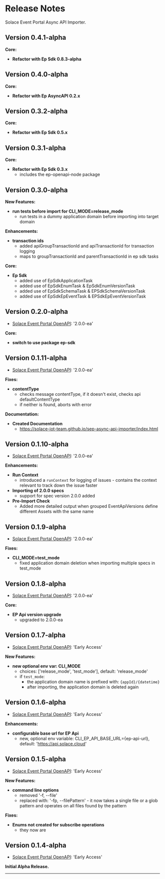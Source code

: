 # Release Notes

Solace Event Portal Async API Importer.

## Version 0.4.1-alpha

**Core:**
- **Refactor with Ep Sdk 0.8.3-alpha**

## Version 0.4.0-alpha

**Core:**
- **Refactor with Ep AsyncAPI 0.2.x**

## Version 0.3.2-alpha

**Core:**
- **Refactor with Ep Sdk 0.5.x**

## Version 0.3.1-alpha

**Core:**
- **Refactor with Ep Sdk 0.3.x**
  - includes the ep-openapi-node package


## Version 0.3.0-alpha

**New Features:**
- **run tests before import for CLI_MODE=release_mode**
  - run tests in a dummy application domain before importing into target domain

**Enhancements:**
- **transaction ids**
  - added apiGroupTransactionId and apiTransactionId for transaction logging
  - maps to groupTransactionId and parentTransactionId in ep sdk tasks

**Core:**
- **Ep Sdk**
  - added use of EpSdkApplicationTask
  - added use of EpSdkEnumTask & EpSdkEnumVersionTask
  - added use of EpSdkSchemaTask & EPSdkSchemaVersionTask
  - added use of EpSdkEpEventTask & EPSdkEpEventVersionTask


## Version 0.2.0-alpha
  * [Solace Event Portal OpenAPI](https://github.com/solace-iot-team/sep-async-api-importer/blob/main/resources/sep-openapi-spec.2.0.0-ea.json): '2.0.0-ea'

**Core:**
- **switch to use package ep-sdk**

## Version 0.1.11-alpha
  * [Solace Event Portal OpenAPI](https://github.com/solace-iot-team/sep-async-api-importer/blob/main/resources/sep-openapi-spec.2.0.0-ea.json): '2.0.0-ea'

**Fixes:**
- **contentType**
  - checks message contentType, if it doesn't exist, checks api defaultContentType
  - if neither is found, aborts with error

**Documentation:**
- **Created Documentation**
  - https://solace-iot-team.github.io/sep-async-api-importer/index.html


## Version 0.1.10-alpha
  * [Solace Event Portal OpenAPI](https://github.com/solace-iot-team/sep-async-api-importer/blob/main/resources/sep-openapi-spec.2.0.0-ea.json): '2.0.0-ea'

**Enhancements:**
- **Run Context**
  - introduced a `runContext` for logging of issues - contains the context relevant to track down the issue faster
- **Importing of 2.0.0 specs**
  - support for spec version 2.0.0 added
- **Pre-Import Check**
  - Added more detailed output when grouped EventApiVersions define different Assets with the same name


## Version 0.1.9-alpha
  * [Solace Event Portal OpenAPI](https://github.com/solace-iot-team/sep-async-api-importer/blob/main/resources/sep-openapi-spec.2.0.0-ea.json): '2.0.0-ea'

**Fixes:**
- **CLI_MODE=test_mode**
  - fixed application domain deletion when importing multiple specs in test_mode

## Version 0.1.8-alpha
  * [Solace Event Portal OpenAPI](https://github.com/solace-iot-team/sep-async-api-importer/blob/main/resources/sep-openapi-spec.2.0.0-ea.json): '2.0.0-ea'

**Core:**
- **EP Api version upgrade**
  - upgraded to 2.0.0-ea


## Version 0.1.7-alpha
  * [Solace Event Portal OpenAPI](https://github.com/solace-iot-team/sep-async-api-importer/blob/main/resources/sep-openapi-spec.early-access.json): 'Early Access'

**New Features:**
- **new optional env var: CLI_MODE**
  - choices: ['release_mode', 'test_mode'], default: 'release_mode'
  - if `test_mode`:
    - the application domain name is prefixed with: `{appId}/{datetime}`
    - after importing, the application domain is deleted again

## Version 0.1.6-alpha
  * [Solace Event Portal OpenAPI](https://github.com/solace-iot-team/sep-async-api-importer/blob/main/resources/sep-openapi-spec.early-access.json): 'Early Access'

**Enhancements:**
- **configurable base url for EP Api**
  - new, optional env variable: CLI_EP_API_BASE_URL={ep-api-url}, default: 'https://api.solace.cloud'

## Version 0.1.5-alpha
  * [Solace Event Portal OpenAPI](https://github.com/solace-iot-team/sep-async-api-importer/blob/main/resources/sep-openapi-spec.early-access.json): 'Early Access'


**New Features:**

- **command line options**
  - removed '-f, --file'
  - replaced with: '-fp, --filePattern' - it now takes a single file or a glob pattern and operates on all files found by the pattern

**Fixes:**

- **Enums not created for subscribe operations**
  - they now are


## Version 0.1.4-alpha
  * [Solace Event Portal OpenAPI](https://github.com/solace-iot-team/sep-async-api-importer/blob/main/resources/sep-openapi-spec.early-access.json): 'Early Access'


**Initial Alpha Release.**


---
